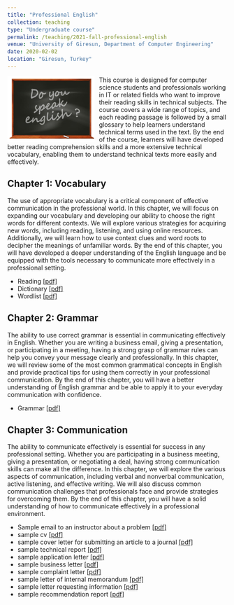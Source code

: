 ```yaml
---
title: "Professional English"
collection: teaching
type: "Undergraduate course"
permalink: /teaching/2021-fall-professional-english
venue: "University of Giresun, Department of Computer Engineering"
date: 2020-02-02
location: "Giresun, Turkey"
---
```


<img align="left" width="200" alt="professional english" src="/images/teaching/professional-english-course.png" style="float: left; margin-right: 10px;"> This course is designed for computer science students and professionals working in IT or related fields who want to improve their reading skills in technical subjects. The course covers a wide range of topics, and each reading passage is followed by a small glossary to help learners understand technical terms used in the text. By the end of the course, learners will have developed better reading comprehension skills and a more extensive technical vocabulary, enabling them to understand technical texts more easily and effectively.

Chapter 1: Vocabulary
-----

The use of appropriate vocabulary is a critical component of effective communication in the professional world. In this chapter, we will focus on expanding our vocabulary and developing our ability to choose the right words for different contexts. We will explore various strategies for acquiring new words, including reading, listening, and using online resources. Additionally, we will learn how to use context clues and word roots to decipher the meanings of unfamiliar words. By the end of this chapter, you will have developed a deeper understanding of the English language and be equipped with the tools necessary to communicate more effectively in a professional setting.

* Reading <a href="http://sercankulcu.github.io/files/pro_eng/Professional_English.pdf">[pdf]</a>
* Dictionary <a href="http://sercankulcu.github.io/files/pro_eng/dictionary.pdf">[pdf]</a>
* Wordlist <a href="http://sercankulcu.github.io/files/pro_eng/wordlist.pdf">[pdf]</a>

Chapter 2: Grammar
-----

The ability to use correct grammar is essential in communicating effectively in English. Whether you are writing a business email, giving a presentation, or participating in a meeting, having a strong grasp of grammar rules can help you convey your message clearly and professionally. In this chapter, we will review some of the most common grammatical concepts in English and provide practical tips for using them correctly in your professional communication. By the end of this chapter, you will have a better understanding of English grammar and be able to apply it to your everyday communication with confidence.

* Grammar <a href="http://sercankulcu.github.io/files/pro_eng/Professional_English.pdf">[pdf]</a>

Chapter 3: Communication
-----

The ability to communicate effectively is essential for success in any professional setting. Whether you are participating in a business meeting, giving a presentation, or negotiating a deal, having strong communication skills can make all the difference. In this chapter, we will explore the various aspects of communication, including verbal and nonverbal communication, active listening, and effective writing. We will also discuss common communication challenges that professionals face and provide strategies for overcoming them. By the end of this chapter, you will have a solid understanding of how to communicate effectively in a professional environment.

* Sample email to an instructor about a problem <a href="http://sercankulcu.github.io/files/pro_eng/sample-email-to-an-instructor-about-a-problem.pdf">[pdf]</a>
* sample cv <a href="http://sercankulcu.github.io/files/pro_eng/sample-cv.pdf">[pdf]</a>
* sample cover letter for submitting an article to a journal <a href="http://sercankulcu.github.io/files/pro_eng/sample-cover-letter-for-submitting-an-article-to-a-journal.pdf">[pdf]</a>
* sample technical report <a href="http://sercankulcu.github.io/files/pro_eng/sample-technical-report.pdf">[pdf]</a>
* sample application letter <a href="http://sercankulcu.github.io/files/pro_eng/sample-application-letter.pdf">[pdf]</a>
* sample business letter <a href="http://sercankulcu.github.io/files/pro_eng/sample-business-letter.pdf">[pdf]</a>
* sample complaint letter <a href="http://sercankulcu.github.io/files/pro_eng/sample-complaint-letter.pdf">[pdf]</a>
* sample letter of internal memorandum <a href="http://sercankulcu.github.io/files/pro_eng/sample-letter-of-internal-memorandum.pdf">[pdf]</a>
* sample letter requesting information <a href="http://sercankulcu.github.io/files/pro_eng/sample-letter-requesting-information.pdf">[pdf]</a>
* sample recommendation report <a href="http://sercankulcu.github.io/files/pro_eng/sample-recommendation-report.pdf">[pdf]</a>
